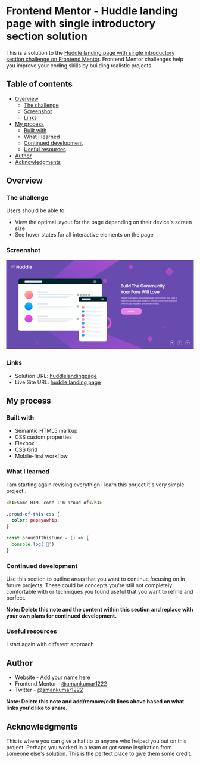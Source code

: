 # Frontend Mentor - Huddle landing page with single introductory section solution

This is a solution to the [Huddle landing page with single introductory section challenge on Frontend Mentor](https://www.frontendmentor.io/challenges/huddle-landing-page-with-a-single-introductory-section-B_2Wvxgi0). Frontend Mentor challenges help you improve your coding skills by building realistic projects. 

## Table of contents

- [Overview](#overview)
  - [The challenge](#the-challenge)
  - [Screenshot](#screenshot)
  - [Links](#links)
- [My process](#my-process)
  - [Built with](#built-with)
  - [What I learned](#what-i-learned)
  - [Continued development](#continued-development)
  - [Useful resources](#useful-resources)
- [Author](#author)
- [Acknowledgments](#acknowledgments)


## Overview

### The challenge

Users should be able to:

- View the optimal layout for the page depending on their device's screen size
- See hover states for all interactive elements on the page

### Screenshot

![](./screenshot.png)

### Links

- Solution URL: [huddlelandingpage](https://github.com/amankumar1222/Huddle-landing-page)
- Live Site URL: [huddle landing page](https://668bd236e532cc0c2a4fe1f2--fabulous-mochi-968136.netlify.app/)

## My process

### Built with

- Semantic HTML5 markup
- CSS custom properties
- Flexbox
- CSS Grid
- Mobile-first workflow



### What I learned

I am starting again revising everythign i learn this porject it's very simple project .


```html
<h1>Some HTML code I'm proud of</h1>
```
```css
.proud-of-this-css {
  color: papayawhip;
}
```
```js
const proudOfThisFunc = () => {
  console.log('🎉')
}
```



### Continued development

Use this section to outline areas that you want to continue focusing on in future projects. These could be concepts you're still not completely comfortable with or techniques you found useful that you want to refine and perfect.

**Note: Delete this note and the content within this section and replace with your own plans for continued development.**

### Useful resources

I start again with different approach 


## Author

- Website - [Add your name here](https://www.deadline.com)
- Frontend Mentor - [@amankumar1222](https://www.frontendmentor.io/profile/amankumar1222)
- Twitter - [@amankumar1222](https://www.twitter.com/amankumar1222)

**Note: Delete this note and add/remove/edit lines above based on what links you'd like to share.**

## Acknowledgments

This is where you can give a hat tip to anyone who helped you out on this project. Perhaps you worked in a team or got some inspiration from someone else's solution. This is the perfect place to give them some credit.

